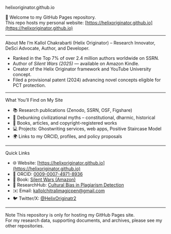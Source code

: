  helixoriginator.github.io

👋 Welcome to my GitHub Pages repository.  
This repo hosts my personal website: [https://helixoriginator.github.io](https://helixoriginator.github.io)

---

 About Me
I’m Kallol Chakrabarti (Helix Originator) – Research Innovator, DeSci Advocate, Author, and Developer.  
- Ranked in the Top 7% of over 2.4 million authors worldwide on SSRN.  
- Author of *Silent Wars (2025)* — available on Amazon Kindle.  
- Creator of the Helix Originator framework and YouTube University concept.  
- Filed a provisional patent (2024) advancing novel concepts eligible for PCT protection.  

---

 What You’ll Find on My Site
- 📚 Research publications (Zenodo, SSRN, OSF, Figshare)  
- 🧩 Debunking civilizational myths – constitutional, dharmic, historical  
- 📖 Books, articles, and copyright-registered works  
- 💻 Projects: Ghostwriting services, web apps, Positive Staircase Model  
- 🌍 Links to my ORCID, profiles, and policy proposals  

---

 Quick Links
- 🌐 Website: [https://helixoriginator.github.io](https://helixoriginator.github.io)  
- 📝 ORCID: [0009-0007-4971-8936](https://orcid.org/0009-0007-4971-8936)  
- 📖 Book: [Silent Wars (Amazon)](https://www.amazon.com/dp/B0FBBJJC8D)  
- 🧪 ResearchHub: [Cultural Bias in Plagiarism Detection](https://www.researchhub.com/post/4252/cultural-bias-in-plagiarism-detection-rethinking-authorship-in-the-digital-age)  
- ✉️ Email: [kallolchitralimagicpen@gmail.com](mailto:kallolchitralimagicpen@gmail.com)  
- 🐦 Twitter/X: [@HelixOriginatr2](https://x.com/HelixOriginatr2)  

---

 Note
This repository is only for hosting my GitHub Pages site.  
For my research data, supporting documents, and archives, please see my other repositories.

